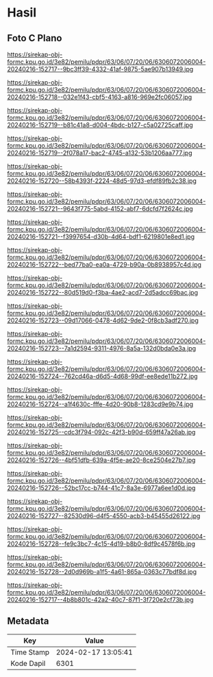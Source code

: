 # Hasil

## Foto C Plano

https://sirekap-obj-formc.kpu.go.id/3e82/pemilu/pdpr/63/06/07/20/06/6306072006004-20240216-152717--9bc3ff39-4332-41af-9875-5ae907b13949.jpg

https://sirekap-obj-formc.kpu.go.id/3e82/pemilu/pdpr/63/06/07/20/06/6306072006004-20240216-152718--032e1f43-cbf5-4163-a816-969e2fc06057.jpg

https://sirekap-obj-formc.kpu.go.id/3e82/pemilu/pdpr/63/06/07/20/06/6306072006004-20240216-152719--b81c41a8-d004-4bdc-b127-c5a02725caff.jpg

https://sirekap-obj-formc.kpu.go.id/3e82/pemilu/pdpr/63/06/07/20/06/6306072006004-20240216-152719--2f078a17-bac2-4745-a132-53b1206aa777.jpg

https://sirekap-obj-formc.kpu.go.id/3e82/pemilu/pdpr/63/06/07/20/06/6306072006004-20240216-152720--58b4393f-2224-48d5-97d3-efdf89fb2c38.jpg

https://sirekap-obj-formc.kpu.go.id/3e82/pemilu/pdpr/63/06/07/20/06/6306072006004-20240216-152721--9643f775-5abd-4152-abf7-6dcfd7f2624c.jpg

https://sirekap-obj-formc.kpu.go.id/3e82/pemilu/pdpr/63/06/07/20/06/6306072006004-20240216-152721--f3997654-d30b-4d64-bdf1-6219801e8ed1.jpg

https://sirekap-obj-formc.kpu.go.id/3e82/pemilu/pdpr/63/06/07/20/06/6306072006004-20240216-152722--bed77ba0-ea0a-4729-b90a-0b8938957c4d.jpg

https://sirekap-obj-formc.kpu.go.id/3e82/pemilu/pdpr/63/06/07/20/06/6306072006004-20240216-152722--80d519d0-f3ba-4ae2-acd7-2d5adcc69bac.jpg

https://sirekap-obj-formc.kpu.go.id/3e82/pemilu/pdpr/63/06/07/20/06/6306072006004-20240216-152723--09d17066-0478-4d62-9de2-0f8cb3adf270.jpg

https://sirekap-obj-formc.kpu.go.id/3e82/pemilu/pdpr/63/06/07/20/06/6306072006004-20240216-152723--7a1d2594-9311-4976-8a5a-132d0bda0e3a.jpg

https://sirekap-obj-formc.kpu.go.id/3e82/pemilu/pdpr/63/06/07/20/06/6306072006004-20240216-152724--762cd46a-d6d5-4d68-99df-ee8ede11b272.jpg

https://sirekap-obj-formc.kpu.go.id/3e82/pemilu/pdpr/63/06/07/20/06/6306072006004-20240216-152724--a1f4630c-fffe-4d20-90b8-1283cd9e9b74.jpg

https://sirekap-obj-formc.kpu.go.id/3e82/pemilu/pdpr/63/06/07/20/06/6306072006004-20240216-152725--cdc3f794-092c-42f3-b90d-659ff47a26ab.jpg

https://sirekap-obj-formc.kpu.go.id/3e82/pemilu/pdpr/63/06/07/20/06/6306072006004-20240216-152726--4bf51dfb-639a-4f5e-ae20-8ce2504e27b7.jpg

https://sirekap-obj-formc.kpu.go.id/3e82/pemilu/pdpr/63/06/07/20/06/6306072006004-20240216-152726--52bc17cc-b744-41c7-8a3e-6977a6ee1d0d.jpg

https://sirekap-obj-formc.kpu.go.id/3e82/pemilu/pdpr/63/06/07/20/06/6306072006004-20240216-152727--82530d96-d4f5-4550-acb3-b45455d26122.jpg

https://sirekap-obj-formc.kpu.go.id/3e82/pemilu/pdpr/63/06/07/20/06/6306072006004-20240216-152728--fe9c3bc7-4c15-4d19-b8b0-8df9c4578f6b.jpg

https://sirekap-obj-formc.kpu.go.id/3e82/pemilu/pdpr/63/06/07/20/06/6306072006004-20240216-152728--2d0d969b-a1f5-4a61-865a-0363c77bdf8d.jpg

https://sirekap-obj-formc.kpu.go.id/3e82/pemilu/pdpr/63/06/07/20/06/6306072006004-20240216-152717--4b8b801c-42a2-40c7-87f1-3f720e2cf73b.jpg


## Metadata

| Key        | Value               |
| ---------- | ------------------- |
| Time Stamp | 2024-02-17 13:05:41 |
| Kode Dapil | 6301                |




